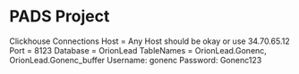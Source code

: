 # PADS Project

Clickhouse Connections 
Host = Any Host should be okay or use 34.70.65.12 
Port = 8123
Database = OrionLead
TableNames = OrionLead.Gonenc, OrionLead.Gonenc_buffer
Username: gonenc
Password: Gonenc123
